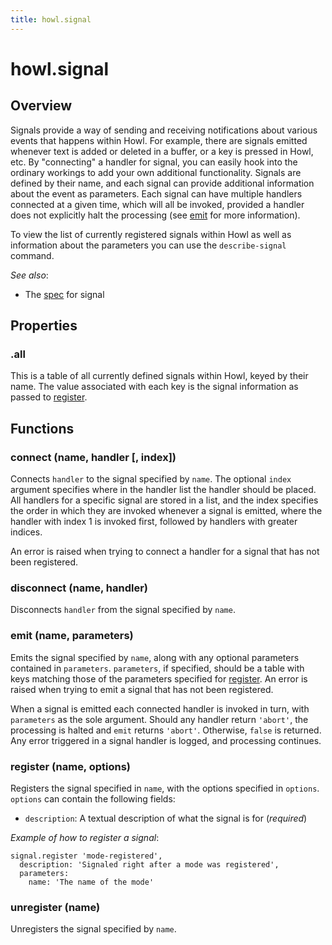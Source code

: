 ```yaml
---
title: howl.signal
---
```


# howl.signal

## Overview

Signals provide a way of sending and receiving notifications about various
events that happens within Howl. For example, there are signals emitted whenever
text is added or deleted in a buffer, or a key is pressed in Howl, etc. By
"connecting" a handler for signal, you can easily hook into the ordinary workings
to add your own additional functionality. Signals are defined by their name, and
each signal can provide additional information about the event as parameters.
Each signal can have multiple handlers connected at a given time, which will all
be invoked, provided a handler does not explicitly halt the processing (see
[emit](#emit) for more information).

To view the list of currently registered signals within Howl as well as
information about the parameters you can use the `describe-signal` command.

_See also_:

- The [spec](../spec/signal_spec.html) for signal

## Properties

### .all

This is a table of all currently defined signals within Howl, keyed by their
name. The value associated with each key is the  signal information as passed to
[register](#register).

## Functions

### connect (name, handler [, index])

Connects `handler` to the signal specified by `name`. The optional `index`
argument specifies where in the handler list the handler should be placed. All
handlers for a specific signal are stored in a list, and the index specifies the
order in which they are invoked whenever a signal is emitted, where the handler
with index 1 is invoked first, followed by handlers with greater indices.

An error is raised when trying to connect a handler for a signal that has not
been registered.

### disconnect (name, handler)

Disconnects `handler` from the signal specified by `name`.

### emit (name, parameters)

Emits the signal specified by `name`, along with any optional parameters
contained in `parameters`. `parameters`, if specified, should be a table with
keys matching those of the parameters specified for [register](#register). An
error is raised when trying to emit a signal that has not been registered.

When a signal is emitted each connected handler is invoked in turn, with
`parameters` as the sole argument. Should any handler return `'abort'`, the
processing is halted and `emit` returns `'abort'`. Otherwise, `false` is returned.
Any error triggered in a signal handler is logged, and processing continues.

### register (name, options)

Registers the signal specified in `name`, with the options specified in
`options`. `options` can contain the following fields:

- `description`: A textual description of what the signal is for (*required*)

*Example of how to register a signal*:

```moonscript
signal.register 'mode-registered',
  description: 'Signaled right after a mode was registered',
  parameters:
    name: 'The name of the mode'
```

### unregister (name)

Unregisters the signal specified by `name`.
